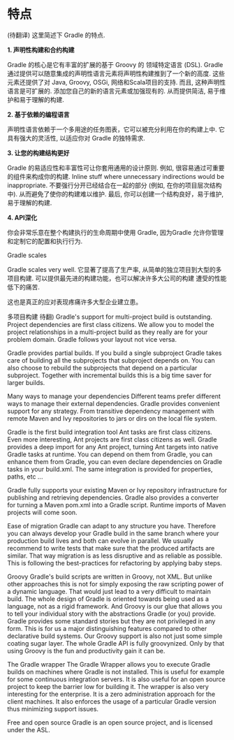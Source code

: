 # 特点

(待翻译)
这里简述下 Gradle 的特点.

**1. 声明性构建和合约构建**

Gradle 的核心是它有丰富的扩展的基于 Groovy 的
领域特定语言 (DSL). Gradle 通过提供可以随意集成的声明性语言元素将声明性构建推到了一个新的高度. 这些元素还提供了对 Java, Groovy, OSGi,  网络和Scala项目的支持. 而且, 这种声明性语言是可扩展的.  添加您自己的新的语言元素或加强现有的. 从而提供简洁, 易于维护和易于理解的构建.


**2. 基于依赖的编程语言**

声明性语言依赖于一个多用途的任务图表，它可以被充分利用在你的构建上中. 它具有强大的灵活性, 以适应你对 Gradle 的独特需求.


**3. 让您的构建结构更好**

Gradle 的易适应性和丰富性可让你套用通用的设计原则. 例如, 很容易通过可重要的组件来构成你的构建. Inline stuff where unnecessary indirections would be inappropriate.  不要强行分开已经结合在一起的部分 (例如, 在你的项目层次结构中). 从而避免了使你的构建难以维护. 最后, 你可以创建一个结构良好，易于维护, 易于理解的构建.

**4. API深化**

你会非常乐意在整个构建执行的生命周期中使用 Gradle, 因为Gradle 允许你管理和定制它的配置和执行行为.

Gradle scales

Gradle scales very well. 它显著了提高了生产率, 从简单的独立项目到大型的多项目构建. 可以提供最先进的构建功能，也可以解决许多大公司的构建 遭受的性能低下的痛苦.

这也是真正的应对表现疼痛许多大型企业建立患。

多项目构建
待翻)
Gradle's support for multi-project build is outstanding. Project dependencies are first class citizens. We allow you to model the project relationships in a multi-project build as they really are for your problem domain. Gradle follows your layout not vice versa.

Gradle provides partial builds. If you build a single subproject Gradle takes care of building all the subprojects that subproject depends on. You can also choose to rebuild the subprojects that depend on a particular subproject. Together with incremental builds this is a big time saver for larger builds.

Many ways to manage your dependencies
Different teams prefer different ways to manage their external dependencies. Gradle provides convenient support for any strategy. From transitive dependency management with remote Maven and Ivy repositories to jars or dirs on the local file system.

Gradle is the first build integration tool
Ant tasks are first class citizens. Even more interesting, Ant projects are first class citizens as well. Gradle provides a deep import for any Ant project, turning Ant targets into native Gradle tasks at runtime. You can depend on them from Gradle, you can enhance them from Gradle, you can even declare dependencies on Gradle tasks in your build.xml. The same integration is provided for properties, paths, etc ...

Gradle fully supports your existing Maven or Ivy repository infrastructure for publishing and retrieving dependencies. Gradle also provides a converter for turning a Maven pom.xml into a Gradle script. Runtime imports of Maven projects will come soon.

Ease of migration
Gradle can adapt to any structure you have. Therefore you can always develop your Gradle build in the same branch where your production build lives and both can evolve in parallel. We usually recommend to write tests that make sure that the produced artifacts are similar. That way migration is as less disruptive and as reliable as possible. This is following the best-practices for refactoring by applying baby steps.

Groovy
Gradle's build scripts are written in Groovy, not XML. But unlike other approaches this is not for simply exposing the raw scripting power of a dynamic language. That would just lead to a very difficult to maintain build. The whole design of Gradle is oriented towards being used as a language, not as a rigid framework. And Groovy is our glue that allows you to tell your individual story with the abstractions Gradle (or you) provide. Gradle provides some standard stories but they are not privileged in any form. This is for us a major distinguishing features compared to other declarative build systems. Our Groovy support is also not just some simple coating sugar layer. The whole Gradle API is fully groovynized. Only by that using Groovy is the fun and productivity gain it can be.

The Gradle wrapper
The Gradle Wrapper allows you to execute Gradle builds on machines where Gradle is not installed. This is useful for example for some continuous integration servers. It is also useful for an open source project to keep the barrier low for building it. The wrapper is also very interesting for the enterprise. It is a zero administration approach for the client machines. It also enforces the usage of a particular Gradle version thus minimizing support issues.

Free and open source
Gradle is an open source project, and is licensed under the ASL.

